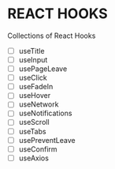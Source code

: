 # REACT HOOKS

Collections of React Hooks

- [ ] useTitle
- [ ] useInput  
- [ ] usePageLeave
- [ ] useClick
- [ ] useFadeIn
- [ ] useHover
- [ ] useNetwork
- [ ] useNotifications
- [ ] useScroll
- [ ] useTabs
- [ ] usePreventLeave
- [ ] useConfirm
- [ ] useAxios
